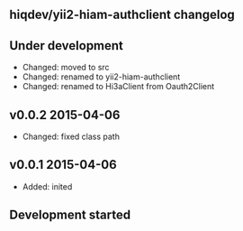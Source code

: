 hiqdev/yii2-hiam-authclient changelog
-------------------------------------

## Under development

- Changed: moved to src
- Changed: renamed to yii2-hiam-authclient
- Changed: renamed to Hi3aClient from Oauth2Client

## v0.0.2 2015-04-06

- Changed: fixed class path

## v0.0.1 2015-04-06

- Added: inited

## Development started

